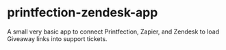 # printfection-zendesk-app
A small very basic app to connect Printfection, Zapier, and Zendesk to load Giveaway links into support tickets.
